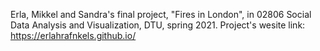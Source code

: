 Erla, Mikkel and Sandra's final project, "Fires in London", in 02806 Social Data Analysis and Visualization, DTU, spring 2021. 
Project's wesite link: https://erlahrafnkels.github.io/
